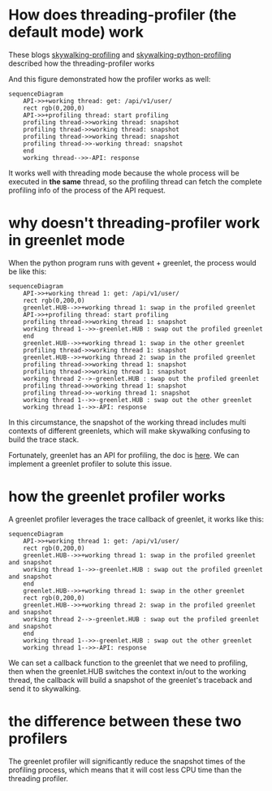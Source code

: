 # How does threading-profiler (the default mode) work  

These blogs [skywalking-profiling](https://skywalking.apache.org/blog/2020-04-13-apache-skywalking-profiling/#profiling-in-production) and [skywalking-python-profiling](https://skywalking.apache.org/blog/2021-09-12-skywalking-python-profiling/) described how the threading-profiler works

And this figure demonstrated how the profiler works as well:


```mermaid
sequenceDiagram
    API->>+working thread: get: /api/v1/user/
    rect rgb(0,200,0)
    API->>+profiling thread: start profiling
    profiling thread->>working thread: snapshot
    profiling thread->>working thread: snapshot
    profiling thread->>working thread: snapshot
    profiling thread->>-working thread: snapshot
    end
    working thread-->>-API: response
```
  

It works well with threading mode because the whole process will be executed in **the same** thread, so the profiling thread can fetch the complete profiling info of the process of the API request.

# why doesn't threading-profiler work in greenlet mode
When the python program runs with gevent + greenlet, the process would be like this:



```mermaid
sequenceDiagram
    API->>+working thread 1: get: /api/v1/user/
    rect rgb(0,200,0)
    greenlet.HUB-->>+working thread 1: swap in the profiled greenlet
    API->>+profiling thread: start profiling
    profiling thread->>working thread 1: snapshot
    working thread 1-->>-greenlet.HUB : swap out the profiled greenlet
    end
    greenlet.HUB-->>+working thread 1: swap in the other greenlet
    profiling thread->>working thread 1: snapshot
    greenlet.HUB-->>+working thread 2: swap in the profiled greenlet
    profiling thread->>working thread 1: snapshot
    profiling thread->>working thread 1: snapshot
    working thread 2-->-greenlet.HUB : swap out the profiled greenlet
    profiling thread->>working thread 1: snapshot
    profiling thread->>-working thread 1: snapshot
    working thread 1-->>-greenlet.HUB : swap out the other greenlet
    working thread 1-->>-API: response
```
  

In this circumstance, the snapshot of the working thread includes multi contexts of different greenlets, which will make skywalking confusing to build the trace stack.


Fortunately, greenlet has an API for profiling, the doc is [here](https://greenlet.readthedocs.io/en/latest/tracing.html). We can implement a greenlet profiler to solute this issue.


# how the greenlet profiler works

A greenlet profiler leverages the trace callback of greenlet, it works like this:


```mermaid
sequenceDiagram
    API->>+working thread 1: get: /api/v1/user/
    rect rgb(0,200,0)
    greenlet.HUB-->>+working thread 1: swap in the profiled greenlet and snapshot
    working thread 1-->>-greenlet.HUB : swap out the profiled greenlet and snapshot
    end
    greenlet.HUB-->>+working thread 1: swap in the other greenlet
    rect rgb(0,200,0)
    greenlet.HUB-->>+working thread 2: swap in the profiled greenlet and snapshot
    working thread 2-->-greenlet.HUB : swap out the profiled greenlet and snapshot
    end
    working thread 1-->>-greenlet.HUB : swap out the other greenlet
    working thread 1-->>-API: response
```

We can set a callback function to the greenlet that we need to profiling, then when the greenlet.HUB switches the context in/out to the working thread, the callback will build a snapshot of the greenlet's traceback and send it to skywalking.


# the difference between these two profilers

The greenlet profiler will significantly reduce the snapshot times of the profiling process, which means that it will cost less CPU time than the threading profiler.
